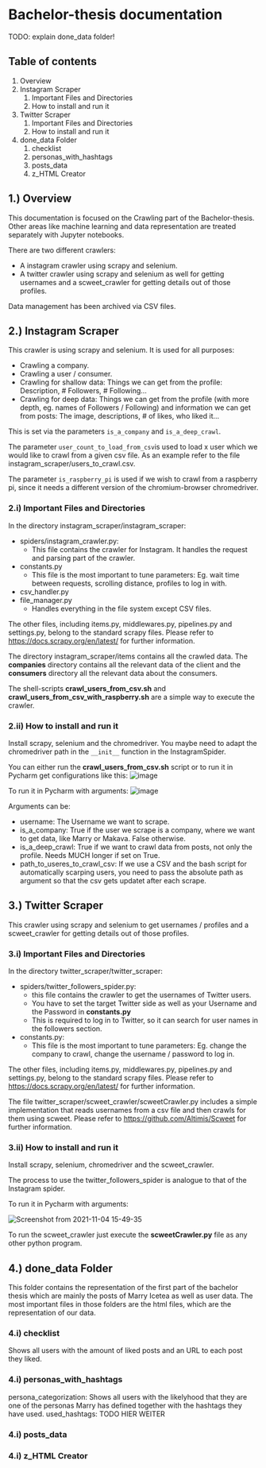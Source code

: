 # Bachelor-thesis documentation

TODO:
explain done_data folder! 

## Table of contents
1. Overview
2. Instagram Scraper
   1. Important Files and Directories
   2. How to install and run it
3. Twitter Scraper
   1. Important Files and Directories
   2. How to install and run it
4. done_data Folder
   1. checklist
   2. personas_with_hashtags
   3. posts_data
   4. z_HTML Creator


## 1.) Overview
This documentation is focused on the Crawling part of the Bachelor-thesis. Other areas like machine learning and data 
representation are treated separately with Jupyter notebooks.  

There are two different crawlers: 
- A instagram crawler using scrapy and selenium.
- A twitter crawler using scrapy and selenium as well for getting usernames and a scweet_crawler for 
getting details out of those profiles.

Data management has been archived via CSV files.

## 2.) Instagram Scraper
This crawler is using scrapy and selenium. It is used for all purposes:
- Crawling a company.
- Crawling a user / consumer.
- Crawling for shallow data: Things we can get from the profile: Description, # Followers, # Following...
- Crawling for deep data: Things we can get from the profile (with more depth, eg. names of Followers / Following) and information we can get from posts: The image, descriptions, # of likes, who liked it...

This is set via the parameters ```is_a_company``` and ```is_a_deep_crawl```.

The parameter ```user_count_to_load_from_csv```is used to load x user which we would like to crawl from a given csv file. As an example refer to the file instagram_scraper/users_to_crawl.csv.

The parameter ```is_raspberry_pi``` is used if we wish to crawl from a raspberry pi, since it needs a different version of the chromium-browser chromedriver.

### 2.i) Important Files and Directories
In the directory instagram_scraper/instagram_scraper:  
- spiders/instagram_crawler.py:
  - This file contains the crawler for Instagram. It handles the request and parsing part of the crawler.
- constants.py
  - This file is the most important to tune parameters: Eg. wait time between requests, scrolling distance, profiles to log in with.
- csv_handler.py
- file_manager.py
  - Handles everything in the file system except CSV files. 

The other files, including items.py, middlewares.py, pipelines.py and settings.py, belong to the standard scrapy files. Please refer to https://docs.scrapy.org/en/latest/ for further information.

The directory instagram_scraper/items contains all the crawled data. The **companies** directory contains all the relevant data of the client and the **consumers** directory all the relevant data about the consumers.

The shell-scripts **crawl_users_from_csv.sh** and **crawl_users_from_csv_with_raspberry.sh** are a simple way to execute the crawler. 

### 2.ii) How to install and run it
Install scrapy, selenium and the chromedriver.
You maybe need to adapt the chromedriver path in the ```__init__``` function in the InstagramSpider.

You can either run the **crawl_users_from_csv.sh** script or to run it in Pycharm get configurations like this: 
![image](https://user-images.githubusercontent.com/53307237/129472345-02f5f040-1ee5-4eef-af74-6181e8f059bf.png)

To run it in Pycharm with arguments:
![image](https://user-images.githubusercontent.com/53307237/129472352-99c67a38-3634-46cd-bbb8-0287847615c1.png)

Arguments can be:
- username: The Username we want to scrape.
- is_a_company: True if the user we scrape is a company, where we want to get data, like Marry or Makava. False otherwise.
- is_a_deep_crawl: True if we want to crawl data from posts, not only the profile. Needs MUCH longer if set on True.
- path_to_useres_to_crawl_csv: If we use a CSV and the bash script for automatically scarping users, you need to pass the absolute path as argument so that the csv gets updatet after each scrape.



## 3.) Twitter Scraper
This crawler using scrapy and selenium to get usernames / profiles and a scweet_crawler for 
getting details out of those profiles.

### 3.i) Important Files and Directories
In the directory twitter_scraper/twitter_scraper:  
- spiders/twitter_followers_spider.py:
    - this file contains the crawler to get the usernames of Twitter users. 
    - You have to set the target Twitter side as well as your Username and the Password in **constants.py** 
    - This is required to log in to Twitter, so it can search for user names in the followers section.
- constants.py:
  - This file is the most important to tune parameters: Eg. change the company to crawl, change the username / password to log in.

The other files, including items.py, middlewares.py, pipelines.py and settings.py, belong to the standard scrapy files. Please refer to https://docs.scrapy.org/en/latest/ for further information.

The file twitter_scraper/scweet_crawler/scweetCrawler.py includes a simple implementation that reads usernames from a csv file and then crawls for them using scweet. Please refer to https://github.com/Altimis/Scweet for further information.


### 3.ii) How to install and run it
Install scrapy, selenium, chromedriver and the scweet_crawler. 

The process to use the twitter_followers_spider is analogue to that of the Instagram spider. 

To run it in Pycharm with arguments:

![Screenshot from 2021-11-04 15-49-35](https://user-images.githubusercontent.com/53307237/140335992-1779b723-1d10-4286-9e3f-f4c108a7bd55.png)

To run the scweet_crawler just execute the **scweetCrawler.py** file as any other python program.


## 4.) done_data Folder
This folder contains the representation of the first part of the bachelor thesis which are mainly the posts of Marry Icetea as well as user data. The most important files in those folders are the html files, which are the representation of our data.
### 4.i) checklist
Shows all users with the amount of liked posts and an URL to each post they liked.
### 4.i) personas_with_hashtags
persona_categorization: Shows all users with the likelyhood that they are one of the personas Marry has defined together with the hashtags they have used.
used_hashtags: TODO HIER WEITER
### 4.i) posts_data
### 4.i) z_HTML Creator
